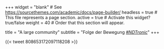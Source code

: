 +++
widget = "blank"  # See https://sourcethemes.com/academic/docs/page-builder/
headless = true  # This file represents a page section.
active = true  # Activate this widget? true/false
weight = 40  # Order that this section will appear.

title = "A large community"
subtitle = "Folge der Bewegung [*#NDTronic*](https://twitter.com/search?q=%23NDTronic&src=typd)"
+++

{{< tweet 808653172097118208 >}}
